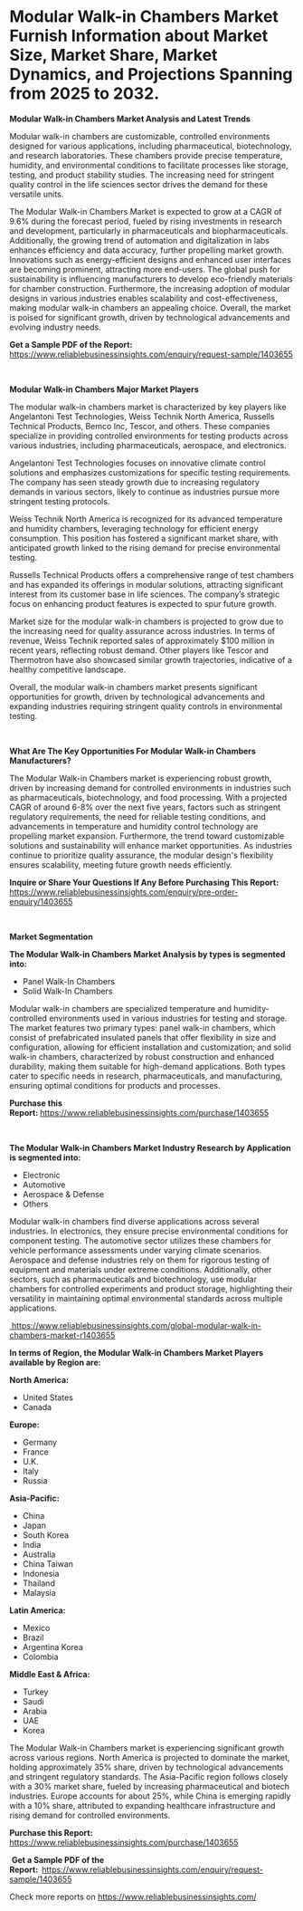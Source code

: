 <p><h1>Modular Walk-in Chambers Market Furnish Information about Market Size, Market Share, Market Dynamics, and Projections Spanning from 2025 to 2032.</h1></p><p><strong>Modular Walk-in Chambers Market Analysis and Latest Trends</strong></p>
<p><p>Modular walk-in chambers are customizable, controlled environments designed for various applications, including pharmaceutical, biotechnology, and research laboratories. These chambers provide precise temperature, humidity, and environmental conditions to facilitate processes like storage, testing, and product stability studies. The increasing need for stringent quality control in the life sciences sector drives the demand for these versatile units.</p><p>The Modular Walk-in Chambers Market is expected to grow at a CAGR of 9.6% during the forecast period, fueled by rising investments in research and development, particularly in pharmaceuticals and biopharmaceuticals. Additionally, the growing trend of automation and digitalization in labs enhances efficiency and data accuracy, further propelling market growth. Innovations such as energy-efficient designs and enhanced user interfaces are becoming prominent, attracting more end-users. The global push for sustainability is influencing manufacturers to develop eco-friendly materials for chamber construction. Furthermore, the increasing adoption of modular designs in various industries enables scalability and cost-effectiveness, making modular walk-in chambers an appealing choice. Overall, the market is poised for significant growth, driven by technological advancements and evolving industry needs.</p></p>
<p><strong>Get a Sample PDF of the Report:&nbsp;</strong> <a href="https://www.reliablebusinessinsights.com/enquiry/request-sample/1403655?utm_campaign=2238&utm_medium=2&utm_source=Github&utm_content=ia&utm_term=28032025&utm_id=modular-walk-in-chambers">https://www.reliablebusinessinsights.com/enquiry/request-sample/1403655</a></p>
<p>&nbsp;</p>
<p><strong>Modular Walk-in Chambers Major Market Players</strong></p>
<p><p>The modular walk-in chambers market is characterized by key players like Angelantoni Test Technologies, Weiss Technik North America, Russells Technical Products, Bemco Inc, Tescor, and others. These companies specialize in providing controlled environments for testing products across various industries, including pharmaceuticals, aerospace, and electronics.</p><p>Angelantoni Test Technologies focuses on innovative climate control solutions and emphasizes customizations for specific testing requirements. The company has seen steady growth due to increasing regulatory demands in various sectors, likely to continue as industries pursue more stringent testing protocols.</p><p>Weiss Technik North America is recognized for its advanced temperature and humidity chambers, leveraging technology for efficient energy consumption. This position has fostered a significant market share, with anticipated growth linked to the rising demand for precise environmental testing.</p><p>Russells Technical Products offers a comprehensive range of test chambers and has expanded its offerings in modular solutions, attracting significant interest from its customer base in life sciences. The company’s strategic focus on enhancing product features is expected to spur future growth.</p><p>Market size for the modular walk-in chambers is projected to grow due to the increasing need for quality assurance across industries. In terms of revenue, Weiss Technik reported sales of approximately $100 million in recent years, reflecting robust demand. Other players like Tescor and Thermotron have also showcased similar growth trajectories, indicative of a healthy competitive landscape.</p><p>Overall, the modular walk-in chambers market presents significant opportunities for growth, driven by technological advancements and expanding industries requiring stringent quality controls in environmental testing.</p></p>
<p>&nbsp;</p>
<p><strong>What Are The Key Opportunities For Modular Walk-in Chambers Manufacturers?</strong></p>
<p><p>The Modular Walk-in Chambers market is experiencing robust growth, driven by increasing demand for controlled environments in industries such as pharmaceuticals, biotechnology, and food processing. With a projected CAGR of around 6-8% over the next five years, factors such as stringent regulatory requirements, the need for reliable testing conditions, and advancements in temperature and humidity control technology are propelling market expansion. Furthermore, the trend toward customizable solutions and sustainability will enhance market opportunities. As industries continue to prioritize quality assurance, the modular design's flexibility ensures scalability, meeting future growth needs efficiently.</p></p>
<p><strong>Inquire or Share Your Questions If Any Before Purchasing This Report:</strong> <a href="https://www.reliablebusinessinsights.com/enquiry/pre-order-enquiry/1403655?utm_campaign=2238&utm_medium=2&utm_source=Github&utm_content=ia&utm_term=28032025&utm_id=modular-walk-in-chambers">https://www.reliablebusinessinsights.com/enquiry/pre-order-enquiry/1403655</a></p>
<p>&nbsp;</p>
<p><strong>Market Segmentation</strong></p>
<p><strong>The Modular Walk-in Chambers Market Analysis by types is segmented into:</strong></p>
<p><ul><li>Panel Walk-In Chambers</li><li>Solid Walk-In Chambers</li></ul></p>
<p><p>Modular walk-in chambers are specialized temperature and humidity-controlled environments used in various industries for testing and storage. The market features two primary types: panel walk-in chambers, which consist of prefabricated insulated panels that offer flexibility in size and configuration, allowing for efficient installation and customization; and solid walk-in chambers, characterized by robust construction and enhanced durability, making them suitable for high-demand applications. Both types cater to specific needs in research, pharmaceuticals, and manufacturing, ensuring optimal conditions for products and processes.</p></p>
<p><strong>Purchase this Report:&nbsp;</strong><a href="https://www.reliablebusinessinsights.com/purchase/1403655?utm_campaign=2238&utm_medium=2&utm_source=Github&utm_content=ia&utm_term=28032025&utm_id=modular-walk-in-chambers">https://www.reliablebusinessinsights.com/purchase/1403655</a></p>
<p>&nbsp;</p>
<p><strong>The Modular Walk-in Chambers Market Industry Research by Application is segmented into:</strong></p>
<p><ul><li>Electronic</li><li>Automotive</li><li>Aerospace & Defense</li><li>Others</li></ul></p>
<p><p>Modular walk-in chambers find diverse applications across several industries. In electronics, they ensure precise environmental conditions for component testing. The automotive sector utilizes these chambers for vehicle performance assessments under varying climate scenarios. Aerospace and defense industries rely on them for rigorous testing of equipment and materials under extreme conditions. Additionally, other sectors, such as pharmaceuticals and biotechnology, use modular chambers for controlled experiments and product storage, highlighting their versatility in maintaining optimal environmental standards across multiple applications.</p></p>
<p><a href="https://www.reliablebusinessinsights.com/global-modular-walk-in-chambers-market-r1403655?utm_campaign=2238&utm_medium=2&utm_source=Github&utm_content=ia&utm_term=28032025&utm_id=modular-walk-in-chambers">&nbsp;https://www.reliablebusinessinsights.com/global-modular-walk-in-chambers-market-r1403655</a></p>
<p><strong>In terms of Region, the Modular Walk-in Chambers Market Players available by Region are:</strong></p>
<p>
    <p> <strong> North America: </strong>
        <ul>
            <li>United States</li>
            <li>Canada</li>
        </ul>
        </p> 
    <p> <strong> Europe: </strong>
        <ul>
            <li>Germany</li>
            <li>France</li>
            <li>U.K.</li>
            <li>Italy</li>
            <li>Russia</li>
        </ul>
        </p> 
    <p> <strong> Asia-Pacific: </strong>
        <ul>
            <li>China</li>
            <li>Japan</li>
            <li>South Korea</li>
            <li>India</li>
            <li>Australia</li>
            <li>China Taiwan</li>
            <li>Indonesia</li>
            <li>Thailand</li>
            <li>Malaysia</li>
        </ul>
        </p> 
    <p> <strong> Latin America: </strong>
        <ul>
            <li>Mexico</li>
            <li>Brazil</li>
            <li>Argentina Korea</li>
            <li>Colombia</li>
        </ul>
        </p> 
    <p> <strong> Middle East & Africa: </strong>
        <ul>
            <li>Turkey</li>
            <li>Saudi</li>
            <li>Arabia</li>
            <li>UAE</li>
            <li>Korea</li>
        </ul>
    </p>
    </p>
<p><p>The Modular Walk-in Chambers market is experiencing significant growth across various regions. North America is projected to dominate the market, holding approximately 35% share, driven by technological advancements and stringent regulatory standards. The Asia-Pacific region follows closely with a 30% market share, fueled by increasing pharmaceutical and biotech industries. Europe accounts for about 25%, while China is emerging rapidly with a 10% share, attributed to expanding healthcare infrastructure and rising demand for controlled environments.</p></p>
<p><strong>Purchase this Report: </strong><a href="https://www.reliablebusinessinsights.com/purchase/1403655?utm_campaign=2238&utm_medium=2&utm_source=Github&utm_content=ia&utm_term=28032025&utm_id=modular-walk-in-chambers">https://www.reliablebusinessinsights.com/purchase/1403655</a></p>
<p>&nbsp;<strong>Get a Sample PDF of the Report:&nbsp;&nbsp;</strong><a href="https://www.reliablebusinessinsights.com/enquiry/request-sample/1403655?utm_campaign=2238&utm_medium=2&utm_source=Github&utm_content=ia&utm_term=28032025&utm_id=modular-walk-in-chambers">https://www.reliablebusinessinsights.com/enquiry/request-sample/1403655</a></p>
<p><strong></strong></p>
<p>Check more reports on <a href="https://www.reliablebusinessinsights.com/?utm_campaign=2238&utm_medium=2&utm_source=Github&utm_content=ia&utm_term=28032025&utm_id=modular-walk-in-chambers">https://www.reliablebusinessinsights.com/</a></p>